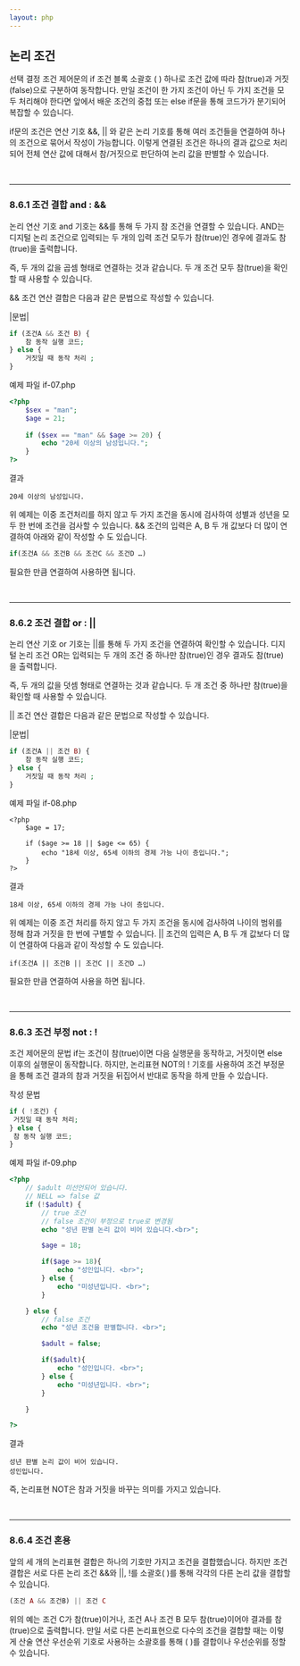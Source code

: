 ```yaml
---
layout: php
---
```

## 논리 조건
선택 결정 조건 제어문의 if 조건 블록 소괄호 ( ) 하나로 조건 값에 따라 참(true)과 거짓(false)으로 구분하여 동작합니다. 만일 조건이 한 가지 조건이 아닌 두 가지 조건을 모두 처리해야 한다면 앞에서 배운 조건의 중첩 또는 else if문을 통해 코드가가 분기되어 복잡할 수 있습니다.  

if문의 조건은 연산 기호 &&, || 와 같은 논리 기호를 통해 여러 조건들을 연결하여 하나의 조건으로 묶어서 작성이 가능합니다. 이렇게 연결된 조건은 하나의 결과 값으로 처리되어 전체 연산 값에 대해서 참/거짓으로 판단하여 논리 값을 판별할 수 있습니다.  

<br>
<hr>

### 8.6.1 조건 결합 and : &&
논리 연산 기호  and 기호는 &&를 통해 두 가지 참 조건을 연결할 수 있습니다. AND는 디지털 논리 조건으로 입력되는 두 개의 입력 조건 모두가 참(true)인 경우에 결과도 참(true)을 출력합니다.  

즉, 두 개의 값을 곱셈 형태로 연결하는 것과 같습니다. 두 개 조건 모두 참(true)을 확인할 때 사용할 수 있습니다.  

&& 조건 연산 결합은 다음과 같은 문법으로 작성할 수 있습니다.  

|문법|
```php
if (조건A && 조건 B) {
	참 동작 실행 코드;
} else {
	거짓일 때 동작 처리 ;
}
```

예제 파일 if-07.php
```php
<?php
	$sex = "man";
	$age = 21;
	
	if ($sex == "man" && $age >= 20) {
		echo "20세 이상의 남성입니다.";
	} 
?>
```

결과
```
20세 이상의 남성입니다.
```

위 예제는 이중 조건처리를 하지 않고 두 가지 조건을 동시에 검사하여 성별과 성년을 모두 한 번에 조건을 검사할 수 있습니다. && 조건의 입력은 A, B 두 개 값보다 더 많이 연결하여 아래와 같이 작성할 수 도 있습니다.  

```php
if(조건A && 조건B && 조건C && 조건D …)
```

필요한 만큼 연결하여 사용하면 됩니다.  

<br>
<hr>

### 8.6.2 조건 결합 or : ||
논리 연산 기호 or 기호는 ||를 통해 두 가지 조건을 연결하여 확인할 수 있습니다. 디지털 논리 조건 OR는 입력되는 두 개의 조건 중 하나만 참(true)인 경우 결과도 참(true)을 출력합니다.  

 
즉, 두 개의 값을 덧셈 형태로 연결하는 것과 같습니다.  두 개 조건 중 하나만 참(true)을 확인할 때 사용할 수 있습니다.  

|| 조건 연산 결합은 다음과 같은 문법으로 작성할 수 있습니다.  

|문법|
```php
if (조건A || 조건 B) {
	참 동작 실행 코드;
} else {
	거짓일 때 동작 처리 ;
}
```

예제 파일 if-08.php
```
<?php
	$age = 17;
	
	if ($age >= 18 || $age <= 65) {
  		echo "18세 이상, 65세 이하의 경제 가능 나이 층입니다.";
	}
?>
```

결과
```
18세 이상, 65세 이하의 경제 가능 나이 층입니다.
```

위 예제는 이중 조건 처리를 하지 않고 두 가지 조건을 동시에 검사하여 나이의 범위를 정해 참과 거짓을 한 번에 구별할 수 있습니다. || 조건의 입력은 A, B 두 개 값보다 더 많이 연결하여 다음과 같이 작성할 수 도 있습니다.  

```
if(조건A || 조건B || 조건C || 조건D …)
```

필요한 만큼 연결하여 사용을 하면 됩니다.  

<br>
<hr>

### 8.6.3 조건 부정 not : !
조건 제어문의 문법 if는 조건이 참(true)이면 다음 실행문을 동작하고, 거짓이면 else 이후의 실행문이 동작합니다. 하지만, 논리표현 NOT의 ! 기호를 사용하여 조건 부정문을 통해 조건 결과의 참과 거짓을 뒤집어서 반대로 동작을 하게 만들 수 있습니다.  

작성 문법
```php
if ( !조건) {
 거짓일 때 동작 처리;
} else {
 참 동작 실행 코드;
}
```

예제 파일 if-09.php
```php
<?php
	// $adult 미선언되어 있습니다. 
	// NELL => false 값
	if (!$adult) {
		// true 조건
		// false 조건이 부정으로 true로 변경됨
		echo "성년 판별 논리 값이 비어 있습니다.<br>";

		$age = 18;

		if($age >= 18){
			echo "성인입니다. <br>";	
		} else {
			echo "미성년입니다. <br>";
		}

	} else {
		// false 조건
		echo "성년 조건을 판별합니다. <br>";

		$adult = false;

		if($adult){
			echo "성인입니다. <br>";	
		} else {
			echo "미성년입니다. <br>";
		}

	}	

?>
```

결과
```
성년 판별 논리 값이 비어 있습니다.
성인입니다. 
```

즉, 논리표현 NOT은 참과 거짓을 바꾸는 의미를 가지고 있습니다.  

<br>
<hr>

### 8.6.4 조건 혼용
앞의 세 개의 논리표현 결합은 하나의 기호만 가지고 조건을 결합했습니다. 하지만 조건 결합은 서로 다른 논리 조건 &&와 ||, !를 소괄호( )를 통해 각각의 다른 논리 값을 결합할 수 있습니다.  

```php
(조건 A && 조건B) || 조건 C
```

위의 예는 조건 C가 참(true)이거나, 조건 A나 조건 B 모두 참(true)이어야 결과를 참(true)으로 출력합니다. 만일 서로 다른 논리표현으로 다수의 조건을 결합할 때는 이렇게 산술 연산 우선순위 기호로 사용하는 소괄호를 통해 ( )를  결합이나 우선순위를 정할 수 있습니다.  


<br><br>